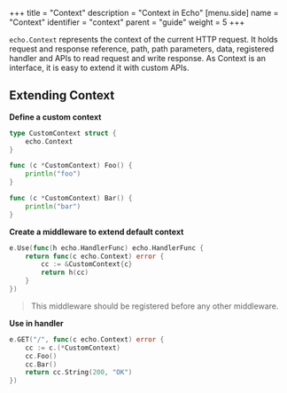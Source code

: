 +++
title = "Context"
description = "Context in Echo"
[menu.side]
  name = "Context"
  identifier = "context"
  parent = "guide"
  weight = 5
+++

`echo.Context` represents the context of the current HTTP request. It holds request and
response reference, path, path parameters, data, registered handler and APIs to read
request and write response. As Context is an interface, it is easy to extend it with
custom APIs.

## Extending Context

**Define a custom context**

```go
type CustomContext struct {
	echo.Context
}

func (c *CustomContext) Foo() {
	println("foo")
}

func (c *CustomContext) Bar() {
	println("bar")
}
```

**Create a middleware to extend default context**

```go
e.Use(func(h echo.HandlerFunc) echo.HandlerFunc {
	return func(c echo.Context) error {
		cc := &CustomContext{c}
		return h(cc)
	}
})
```

> This middleware should be registered before any other middleware.

**Use in handler**

```go
e.GET("/", func(c echo.Context) error {
	cc := c.(*CustomContext)
	cc.Foo()
	cc.Bar()
	return cc.String(200, "OK")
})
```
